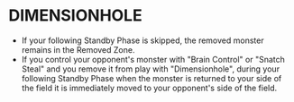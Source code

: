 # DIMENSIONHOLE

*   If your following Standby Phase is skipped, the removed monster remains in the Removed Zone.
*   If you control your opponent's monster with "Brain Control" or "Snatch Steal" and you remove it from play with "Dimensionhole", during your following Standby Phase when the monster is returned to your side of the field it is immediately moved to your opponent's side of the field.
